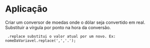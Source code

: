 # Aplicação

Criar um conversor de moedas onde o dólar seja convertido em real. Substituir a vírgula por ponto na hora da conversão.

``` .replace substitui o valor atual por um novo. Ex: nomeDaVariavel.replace(',','.');```
